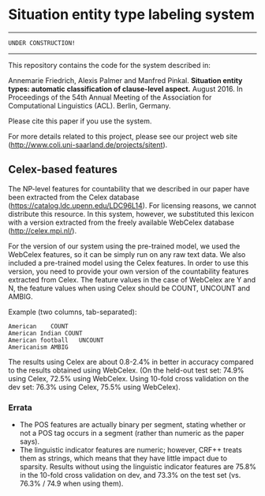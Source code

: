 # Situation entity type labeling system

---
```
UNDER CONSTRUCTION!
```
---

This repository contains the code for the system described in:

Annemarie Friedrich, Alexis Palmer and Manfred Pinkal. **Situation entity types: automatic classification of clause-level aspect.** August 2016. In Proceedings of the 54th Annual Meeting of the Association for Computational Linguistics (ACL). Berlin, Germany.

Please cite this paper if you use the system.

For more details related to this project, please see our project web site (http://www.coli.uni-saarland.de/projects/sitent).

## Celex-based features

The NP-level features for countability that we described in our paper have been extracted from the Celex database (https://catalog.ldc.upenn.edu/LDC96L14). For licensing reasons, we cannot distribute this resource. In this system, however, we substituted this lexicon with a version extracted from the freely available WebCelex database (http://celex.mpi.nl/).

For the version of our system using the pre-trained model, we used the WebCelex features, so it can be simply run on any raw text data. We also included a pre-trained model using the Celex features. In order to use this version, you need to provide your own version of the countability features extracted from Celex. The feature values in the case of WebCelex are Y and N, the feature values when using Celex should be COUNT, UNCOUNT and AMBIG.

Example (two columns, tab-separated):
```
American	COUNT
American Indian	COUNT
American football	UNCOUNT
Americanism	AMBIG
```

The results using Celex are about 0.8-2.4% in better in accuracy compared to the results obtained using WebCelex. (On the held-out test set: 74.9% using Celex, 72.5% using WebCelex. Using 10-fold cross validation on the dev set: 76.3% using Celex, 75.5% using WebCelex).



### Errata
* The POS features are actually binary per segment, stating whether or not a POS tag occurs in a segment (rather than numeric as the paper says).
* The linguistic indicator features are numeric; however, CRF++ treats them as strings, which means that they have little impact due to sparsity. Results without using the linguistic indicator features are 75.8% in the 10-fold cross validation on dev, and 73.3% on the test set (vs. 76.3% / 74.9 when using them).
